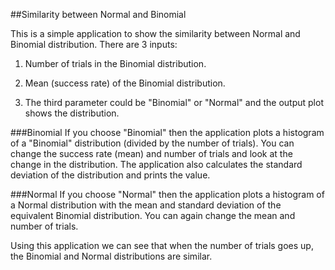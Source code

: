 ##Similarity between Normal and Binomial

This is a simple application to show the similarity between Normal and Binomial distribution. There are 3 inputs:

1) Number of trials in the Binomial distribution.

2) Mean (success rate) of the Binomial distribution.

3) The third parameter could be "Binomial" or "Normal" and the output plot shows the distribution.

###Binomial
If you choose "Binomial" then the application plots a histogram of a "Binomial" distribution (divided by the number of trials). You can change the success rate (mean) and number of trials and look at the change in the distribution. The application also calculates the standard deviation of the distribution and prints the value.

###Normal
If you choose "Normal" then the application plots a histogram of a Normal distribution with the mean and standard deviation of the equivalent Binomial distribution. You can again change the mean and number of trials. 

Using this application we can see that when the number of trials goes up, the Binomial and Normal distributions are similar. 